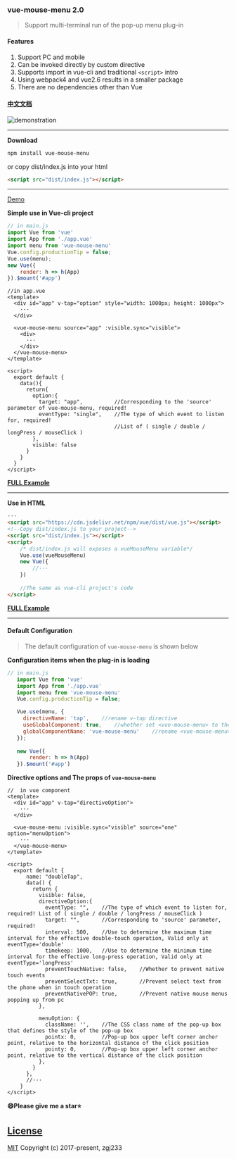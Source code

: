 ### vue-mouse-menu 2.0
>Support multi-terminal run of the pop-up menu plug-in
#### Features
1. Support PC and mobile
2. Can be invoked directly by custom directive
3. Supports import in vue-cli and traditional `<script>` intro
4. Using webpack4 and vue2.6 results in a smaller package
5. There are no dependencies other than Vue

#### [中文文档](https://github.com/zgj233/vue-mouse-menu/blob/master/README.zh.md)

![demonstration](https://github.com/zgj233/vue-mouse-menu/blob/master/touch.gif)

* * *
**Download**
```bash
npm install vue-mouse-menu
```
or copy dist/index.js into your html
```html
<script src="dist/index.js"></script>
```

* * *

[Demo]()

**Simple use in Vue-cli project**
```javascript
// in main.js
import Vue from 'vue'
import App from './app.vue'
import menu from 'vue-mouse-menu' 
Vue.config.productionTip = false;
Vue.use(menu);
new Vue({
    render: h => h(App)
}).$mount('#app')
```

```vue
//in app.vue
<template>
  <div id="app" v-tap="option" style="width: 1000px; height: 1000px">
    ···
  </div>
  
  <vue-mouse-menu source="app" :visible.sync="visible">
    <div>
      ···
    </div>
  </vue-mouse-menu>
</template>

<script>
  export default {
    data(){
      return{
        option:{
          target: "app",          //Corresponding to the 'source' parameter of vue-mouse-menu, required!
          eventType: "single",    //The type of which event to listen for, required!
                                  //List of ( single / double / longPress / mouseClick )
        },
        visible: false
      }
    }
  }
</script>
```

**[FULL Example](https://github.com/zgj233/vue-mouse-menu/tree/master/example)**

* * *

**Use in HTML**
```html
···
<script src="https://cdn.jsdelivr.net/npm/vue/dist/vue.js"></script>
<!--Copy dist/index.js to your project-->
<script src="dist/index.js"></script>
<script>
    /* dist/index.js will exposes a vueMouseMenu variable*/
    Vue.use(vueMouseMenu)
    new Vue({
        //···
    })
    
    //The same as vue-cli project's code
</script>

```
**[FULL Example](https://github.com/zgj233/vue-mouse-menu/tree/master/dist-test)**

* * *

#### Default Configuration
> The default configuration of `vue-mouse-menu` is shown below

**Configuration items when the plug-in is loading**
```javascript
// in main.js
   import Vue from 'vue'
   import App from './app.vue'
   import menu from 'vue-mouse-menu' 
   Vue.config.productionTip = false;

   Vue.use(menu, {
     directiveName: 'tap',    //rename v-tap directive
     useGlobalComponent: true,    //whether set <vue-mouse-menu> to the global component
     globalComponentName: 'vue-mouse-menu'    //rename <vue-mouse-menu> component	
   });
   
   new Vue({
       render: h => h(App)
   }).$mount('#app')
```

**Directive options and The props of `vue-mouse-menu`**
```vue
//  in vue component
<template>
  <div id="app" v-tap="directiveOption">
    ···
  </div>
  
  <vue-mouse-menu :visible.sync="visible" source="one" option="menuOption">
    ···
  </vue-mouse-menu>
</template>

<script>
  export default {
      name: "doubleTap",
      data() {
        return {
          visible: false,
          directiveOption:{   
            eventType: "",    //The type of which event to listen for, required! List of ( single / double / longPress / mouseClick )
            target: "",       //Corresponding to 'source' parameter, required!
            interval: 500,    //Use to determine the maximum time interval for the effective double-touch operation, Valid only at eventType='double'
            timekeep: 1000,   //Use to determine the minimum time interval for the effective long-press operation, Valid only at eventType='longPress'	
            preventTouchNative: false,    //Whether to prevent native touch events
            preventSelectTxt: true,       //Prevent select text from the phone when in touch operation
            preventNativePOP: true,       //Prevent native mouse menus popping up from pc
          },
          
          menuOption: {
            className: '',    //The CSS class name of the pop-up box that defines the style of the pop-up box
            pointx: 0,        //Pop-up box upper left corner anchor point, relative to the horizontal distance of the click position
            pointy: 0,        //Pop-up box upper left corner anchor point, relative to the vertical distance of the click position
          },
        }
      },
      //···
    }
</script>
```

**😄Please give me a star⭐**

## [License](/#license)
[MIT](https://opensource.org/licenses/MIT)
Copyright (c) 2017-present, zgj233
